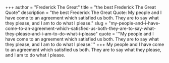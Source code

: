 +++
author = "Frederick The Great"
title = "the best Frederick The Great Quote"
description = "the best Frederick The Great Quote: My people and I have come to an agreement which satisfied us both. They are to say what they please, and I am to do what I please."
slug = "my-people-and-i-have-come-to-an-agreement-which-satisfied-us-both-they-are-to-say-what-they-please-and-i-am-to-do-what-i-please"
quote = '''My people and I have come to an agreement which satisfied us both. They are to say what they please, and I am to do what I please.'''
+++
My people and I have come to an agreement which satisfied us both. They are to say what they please, and I am to do what I please.
